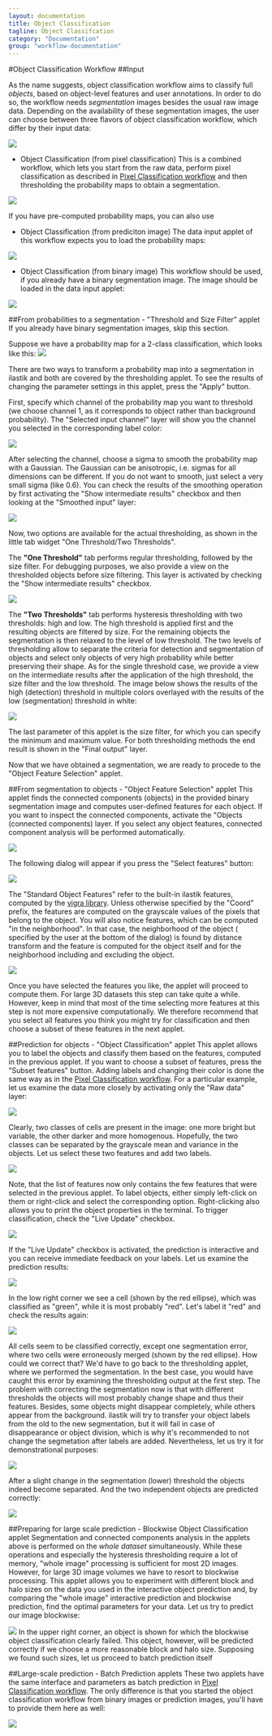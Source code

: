 ```yaml
---
layout: documentation
title: Object Classification
tagline: Object Classifcation
category: "Documentation"
group: "workflow-documentation"
---
```


#Object Classification Workflow
##Input

As the name suggests, object classification workflow aims to classify full *objects*, based on object-level features and user annotations. 
In order to do so, the workflow needs *segmentation* images besides the usual raw image data. Depending on the availability of these 
segmentation images, the user can choose between three flavors of object classification workflow, which differ by their input data:

![](figs/ilastik_start_screen.png)

* Object Classification (from pixel classification)
This is a combined workflow, which lets you start from the raw data, perform pixel classification as described 
in
[Pixel Classification workflow]({{site.baseurl}}/documentation/pixelclassification/pixelclassification.html)
and then thresholding the probability maps to obtain a segmentation. 

![](figs/input_pixel_class.png)

If you have pre-computed probability maps, you can also use

* Object Classification (from prediciton image)
The data input applet of this workflow expects you to load the probability maps:

![](figs/input_prediction_image.png)

* Object Classification (from binary image)
This workflow should be used, if you already have a binary segmentation image. 
The image should be loaded in the data input applet:

![](figs/input_segmentation_image.png)

##From probabilities to a segmentation - "Threshold and Size Filter" applet
If you already have binary segmentation images, skip this section.

Suppose we have a probability map for a 2-class classification, which looks like this:
![](figs/pixel_results.png)

There are two ways to transform a probability map into a segmentation in ilastik and both are covered by the thresholding applet. To see the results of changing the parameter settings in this applet, press the "Apply" button.

First, specify which channel of the probability map you want to threshold (we choose channel 1, as it corresponds to object rather than background probability). The "Selected input channel" layer will show you the channel you selected in the corresponding label color:

![](figs/thresholding_channel.png)

After selecting the channel, choose a sigma to smooth the probability map with a Gaussian. The Gaussian can be anisotropic, i.e. sigmas for all dimensions can be different. If you do not want to smooth, just select a very small sigma (like 0.6). You can check the results of the smoothing operation by first activating the "Show intermediate results" checkbox and then looking at the "Smoothed input" layer:

![](figs/thresholding_sigmas.png)

Now, two options are available for the actual thresholding, as shown in the little tab widget "One Threshold/Two Thresholds".

The **"One Threshold"** tab performs regular thresholding, followed by the size filter. For debugging purposes, we also provide a view on the thresholded objects before size filtering. This layer is activated by checking the "Show intermediate results" checkbox.

![](figs/thresholding_before_size_filter.png)

The **"Two Thresholds"** tab performs hysteresis thresholding with two thresholds: high and low. The high threshold is applied first and the resulting objects are filtered by size. For the remaining objects the segmentation is then relaxed to the level of low threshold. The two levels of thresholding allow to separate the criteria for detection and segmentation of objects and select only objects of very high probability while better preserving their shape. As for the single threshold case, we provide a view on the intermediate results after the application of the high threshold, the size filter and the low threshold. The image below shows the results of the high (detection) threshold in multiple colors overlayed with the results of the low (segmentation) threshold in white:

![](figs/thresholding_two_thresholds.png)

The last parameter of this applet is the size filter, for which you can specify the minimum and maximum value. For both thresholding methods the end result is shown in the "Final output" layer.

Now that we have obtained a segmentation, we are ready to procede to the "Object Feature Selection" applet.

##From segmentation to objects - "Object Feature Selection" applet
This applet finds the connected components (objects) in the provided binary segmentation image and computes user-defined features for each object. If you want to inspect the connected components, activate the "Objects (connected components) layer. If you select any object features, connected component analysis will be performed automatically.

![](figs/object_extraction_cc.png)

The following dialog will appear if you press the "Select features" button:

![](figs/object_extraction_selection_dialog.png)

The "Standard Object Features" refer to the built-in ilastik features, computed by the [vigra library](http://hci.iwr.uni-heidelberg.de/vigra/doc/vigra/group__FeatureAccumulators.html). Unless otherwise specified by the "Coord" prefix, the features are computed on the grayscale values of the pixels that belong to the object. You will also notice features, which can be computed "in the neighborhood". In that case, the neighborhood of the object ( specified by the user at the bottom of the dialog) is found by distance transform and the feature is computed for the object itself and for the neighborhood including and excluding the object.

![](figs/object_extraction_selection_dialog_neigh.png)

Once you have selected the features you like, the applet will proceed to compute them. For large 3D datasets this step can take quite a while. However, keep in mind that most of the time selecting more features at this step is not more expensive computationally. We therefore recommend that you select all features you think you might try for classification and then choose a subset of these features in the next applet.

##Prediction for objects - "Object Classification" applet
This applet allows you to label the objects and classify them based on the features, computed in the previous applet. If you want to choose a subset of features, press the "Subset features" button. Adding labels and changing their color is done the same way as in the
[Pixel Classification workflow]({{site.baseurl}}/documentation/pixelclassification/pixelclassification.html).
For a particular example, let us examine the data more closely by activating only the "Raw data" layer:

![](figs/oc_raw.png)

Clearly, two classes of cells are present in the image: one more bright but variable, the other darker and more homogenous. Hopefully, the two classes can be separated by the grayscale mean and variance in the objects. Let us select these two features and add two labels. 

![](figs/oc_subset.png)

Note, that the list of features now only contains the few features that were selected in the previous applet. To label objects, either simply left-click on them or right-click and select the corresponding option. Right-clicking also allows you to print the object properties in the terminal. To trigger classification, check the "Live Update" checkbox.

![](figs/oc_add_labels.png)

If the "Live Update" checkbox is activated, the prediction is interactive and you can receive immediate feedback on your labels. Let us examine the prediction results:

![](figs/oc_prediction1.png)

In the low right corner we see a cell (shown by the red ellipse), which was classified as "green", while it is most probably "red". Let's label it "red" and check the results again:

![](figs/oc_prediction2.png)

All cells seem to be classified correctly, except one segmentation error, where two cells were erroneously merged (shown by the red ellipse). How could we correct that? We'd have to go back to the thresholding applet, where we performed the segmentation. In the best case, you would have caught this error by examining the thresholding output at the first step. The problem with correcting the segmentation now is that with different thresholds the objects will most probably change shape and thus their features. Besides, some objects might disappear completely, while others appear from the background. ilastik will try to transfer your object labels from the old to the new segmentation, but it will fail in case of disappearance or object division, which is why it's recommended to not change the segmetation after labels are added. Nevertheless, let us try it for demonstrational purposes:

![](figs/thresholding_final2.png)

After a slight change in the segmentation (lower) threshold the objects indeed become separated. And the two independent objects are predicted correctly:

![](figs/oc_prediction3.png)

##Preparing for large scale prediction - Blockwise Object Classification applet
Segmentation and connected components analysis in the applets above is performed on the *whole dataset* simultaneously. While these operations and especially the hysteresis thresholding require a lot of memory, "whole image" processing is sufficient for most 2D images. However, for large 3D image volumes we have to resort to blockwise processing. This applet allows you to experiment with different block and halo sizes on the data you used in the interactive object prediction and, by comparing the "whole image" interactive prediction and blockwise prediction, find the optimal parameters for your data. Let us try to predict our image blockwise:

![](figs/block_oc_pred.png)
In the upper right corner, an object is shown for which the blockwise object classification clearly failed. This object, however, will be predicted correctly if we choose a more reasonable block and halo size. Supposing we found such sizes, let us proceed to batch prediction itself

##Large-scale prediction - Batch Prediction applets
These two applets have the same interface and parameters as batch prediction in
[Pixel Classification workflow]({{site.baseurl}}/documentation/pixelclassification/pixelclassification.html).
The only difference is that you started the object classification workflow from binary images or prediction images, you'll have to provide them here as well:

![](figs/batch.png)




 



